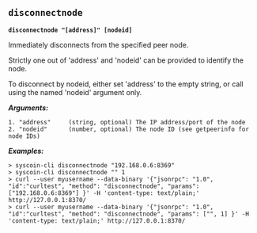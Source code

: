 ## **`disconnectnode`**

**`disconnectnode "[address]" [nodeid]`**

Immediately disconnects from the specified peer node.

Strictly one out of 'address' and 'nodeid' can be provided to identify the node.

To disconnect by nodeid, either set 'address' to the empty string, or call using the named 'nodeid' argument only.

***Arguments:***

```
1. "address"     (string, optional) The IP address/port of the node
2. "nodeid"      (number, optional) The node ID (see getpeerinfo for node IDs)

```



***Examples:***

```
> syscoin-cli disconnectnode "192.168.0.6:8369"
> syscoin-cli disconnectnode "" 1
> curl --user myusername --data-binary '{"jsonrpc": "1.0", "id":"curltest", "method": "disconnectnode", "params": ["192.168.0.6:8369"] }' -H 'content-type: text/plain;' http://127.0.0.1:8370/
> curl --user myusername --data-binary '{"jsonrpc": "1.0", "id":"curltest", "method": "disconnectnode", "params": ["", 1] }' -H 'content-type: text/plain;' http://127.0.0.1:8370/
```
